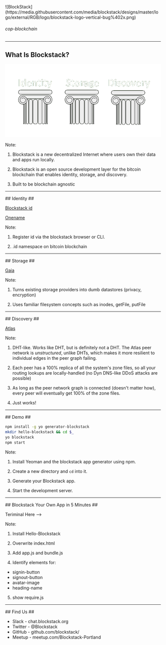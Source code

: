 <section data-background="white">
![BlockStack](https://media.githubusercontent.com/media/blockstack/designs/master/logo/external/RGB/logo/blockstack-logo-vertical-bug%402x.png)


###### cop-blockchain

---

<section data-background="#270f34">

## What Is Blockstack? ##

<img src="pillars.png"/>

Note:
1) Blockstack is a new decentralized Internet where users own their data and apps run locally.

2) Blockstack is an open source development layer for the bitcoin blockchain that enables identity, storage, and discovery.

3) Built to be blockchain agnostic

---

<section data-background="#270f34">
## Identity ##

[Blockstack id](https://blockstack.org/posts/blockchain-identity)

[Onename](https://onename.com)

Note:
1) Register id via the blockstack browser or CLI.

2) .id namespace on bitcoin blockchain

---

<section data-background="#270f34">
## Storage ##

[Gaia](https://github.com/blockstack/blockstack-core/blob/rc-0.14.2/docs/gaia.md)

Note:
1) Turns existing storage providers into dumb datastores (privacy, encryption)

2) Uses familiar filesystem concepts such as inodes, getFile, putFile

---

<section data-background="#270f34">
## Discovery ##

[Atlas](https://blockstack.org/whitepaper.pdf)

Note:
1) DHT-like. Works like DHT, but is definitely not a DHT.  The Atlas peer network is _unstructured_, unlike DHTs, which makes it more resilient to individual edges in the peer graph failing.

2) Each peer has a 100% replica of all the system's zone files, so all your routing lookups are locally-handled (no Dyn DNS-like DDoS attacks are possible)

3) As long as the peer network graph is connected (doesn't matter how), every peer will eventually get 100% of the zone files.  

4) Just works!

---

<section data-background="#270f34">
## Demo ##

```bash
npm install -g yo generator-blockstack
mkdir hello-blockstack && cd $_
yo blockstack
npm start
```

Note:

1) Install Yeoman and the blockstack app generator using npm.

2) Create a new directory and `cd` into it.

3) Generate your Blockstack app.

4) Start the development server.

---

<section data-background="#270f34">
## Blockstack Your Own App in 5 Minutes ##

Teriminal Here -->

Note:

1) Install Hello-Blockstack

2) Overwrite index.html

3) Add app.js and bundle.js

4) Identify elements for:
  * signin-button
  * signout-button
  * avatar-image
  * heading-name

5) show require.js

---

<section data-background="#270f34">
## Find Us ##

* Slack - chat.blockstack.org
* Twitter - <i class="fa fa-twitter" aria-hidden="true"></i>@Blockstack
* GitHub - github.com/blockstack/
* Meetup - meetup.com/Blockstack-Portland
